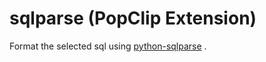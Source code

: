 # sqlparse (PopClip Extension)

Format the selected sql using [python-sqlparse](https://code.google.com/p/python-sqlparse/) .
